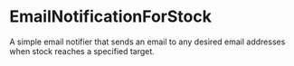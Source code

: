 # EmailNotificationForStock
A simple email notifier that sends an email to any desired email addresses when stock reaches a specified target.

